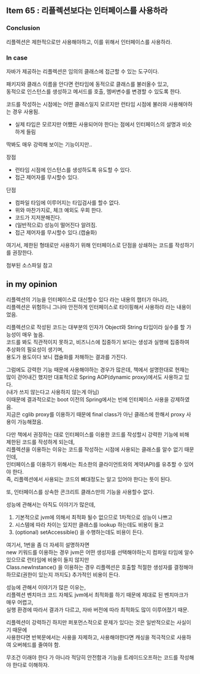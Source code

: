 ## Item 65 : 리플렉션보다는 인터페이스를 사용하라
### Conclusion
리플렉션은 제한적으로만 사용해야하고, 이를 위해서 인터페이스를 사용하라.

### In case
자바가 제공하는 리플렉션은 임의의 클래스에 접근할 수 있는 도구이다.  

패키지와 클래스 이름을 안다면 런타임에 동적으로 클래스를 불러올수 있고,   
동적으로 인스턴스를 생성하고 메서드를 호출, 멤버변수를 변경할 수 있도록 한다.  

코드를 작성하는 시점에는 어떤 클래스일지 모르지만 런타임 시점에 불러와 사용해야하는 경우 사용됨.
- 실제 타입은 모르지만 어쨌든 사용되어야 한다는 점에서 인터페이스의 설명과 비슷하게 들림

딱봐도 매우 강력해 보이는 기능이지만..

장점
- 런타임 시점에 인스턴스를 생성하도록 유도할 수 있다.
- 접근 제어자를 무시할수 있다.

단점
- 컴파일 타임에 이루어지는 타입검사를 할수 없다.
- 위와 마찬가지로, 체크 예외도 우회 한다.
- 코드가 지저분해진다.
- (일반적으로) 성능이 떨어진다 알려짐. 
- 접근 제어자를 무시할수 있다.(캡슐화)

여기서, 제한된 형태로만 사용하기 위해 인터페이스로 단점을 상쇄하는 코드를 작성하기를 권장한다.

첨부된 소스파일 참고



## in my opinion
리플렉션의 기능을 인터페이스로 대신할수 있다 라는 내용의 챕터가 아니라,  
리플렉션은 위험하니 그나마 안전하게 인터페이스로 타이핑해서 사용하라 라는 내용이었음.

리플렉션으로 작성된 코드는 대부분의 인자가 Object와 String 타입이라 실수를 할 가능성이 매우 높음.  
코드를 봐도 직관적이지 못하고, 비즈니스에 집중하기 보다는 생성과 실행에 집중하여 추상화의 필요성이 생기며,  
용도가 용도이다 보니 캡슐화를 저해하는 결과를 가진다.

그럼에도 강력한 기능 때문에 사용해야하는 경우가 많은데, 
책에서 설명한대로 현재는 많이 걷어내긴 했지만 대표적으로 Spring AOP(dynamic proxy)에서도 사용하고 있다.  
(내가 쓰지 않는다고 사용하지 않는게 아님)  
이때문에 결과적으로는 boot 이전의 Spring에서는 빈에 인터페이스 사용을 강제하였음.  
지금은 cglib proxy를 이용하기 때문에 final class가 아닌 클래스에 한해서 proxy 사용이 가능해졌음.

다만 책에서 권장하는 대로 인터페이스를 이용한 코드를 작성할시 강력한 기능에 비해 제한된 코드를 작성하게 되는데,  
리플렉션을 이용하는 이유는 코드를 작성하는 시점에 사용되는 클래스를 알수 없기 때문인데,  
인터페이스를 이용하기 위해서는 최소한의 클라이언트와의 계약(API)를 유추할 수 있어야 한다.  
즉, 리플렉션에서 사용되는 코드의 뼈대정도는 알고 있어야 한다는 뜻이 된다.

또, 인터페이스를 상속한 콘크리트 클래스만의 기능을 사용할수 없다.

성능에 관해서는 아직도 이야기가 많은데,
1. 기본적으로 jvm에 의해서 최적화 될수 없으므로 1차적으로 성능이 나쁘고
2. 시스템에 따라 차이는 있지만 클래스를 lookup 하는데도 비용이 들고
3. (optional) setAccessible() 을 수행하는데도 비용이 든다.

여기서, 1번을 좀 더 자세히 설명하자면   
new 키워드를 이용하는 경우 jvm은 어떤 생성자를 선택해야하는지 컴파일 타임에 알수 있으므로 런타임에 비용이 들지 않지만  
Class.newInstance() 을 이용하는 경우 리플렉션은 호출할 적절한 생성자를 결정해야 하므로(권한이 있는지 까지도) 추가적인 비용이 든다.

성능에 관해서 이야기가 많은 이유는,  
리플렉션 벤치마크 코드 자체도 jvm에서 최적화를 하기 때문에 제대로 된 벤치마크가 매우 어렵고,  
실행 환경에 따라서 결과가 다르고, 자바 버전에 따라 최적화도 많이 이루어졌기 때문.

리플렉션이 강력하긴 하지만 퍼포먼스적으로 문제가 있다는 것은 일반적으로는 사실이기 때문에  
사용한다면 반복문에서는 사용을 자제하고, 사용해야한다면 캐싱을 적극적으로 사용하여 오버헤드를 줄여야 함. 


무조건 이래야 한다 가 아니라 적당히 안전함과 기능을 트레이드오프하는 코드를 작성해야 한다로 이해하자.